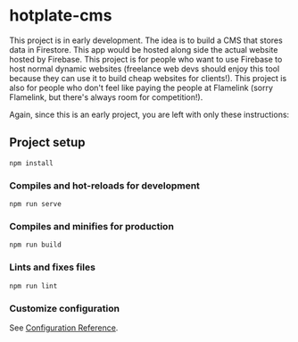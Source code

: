 # hotplate-cms

This project is in early development. The idea is to build a CMS that stores data in Firestore. This app would be hosted along side the actual website hosted by Firebase. This project is for people who want to use Firebase to host normal dynamic websites (freelance web devs should enjoy this tool because they can use it to build cheap websites for clients!). This project is also for people who don't feel like paying the people at Flamelink (sorry Flamelink, but there's always room for competition!).

Again, since this is an early project, you are left with only these instructions:

## Project setup
```
npm install
```

### Compiles and hot-reloads for development
```
npm run serve
```

### Compiles and minifies for production
```
npm run build
```

### Lints and fixes files
```
npm run lint
```

### Customize configuration
See [Configuration Reference](https://cli.vuejs.org/config/).
